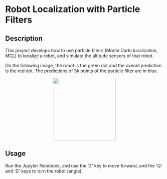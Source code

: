# Robot Localization with Particle Filters

## Description

This project develops how to use particle filters (Monte Carlo localization, MCL) to localize a robot, and simulate the altitude sensors of that robot.

On the following image, the robot is the green dot and the overall prediction is the red dot. The predictions of 3k points of the particle filter are in blue.

<p align="center">
  <img src="https://github.com/eliaccess/robot-localization-with-particle-filters/blob/main/images/demo.gif" width="200">
</p>

## Usage

Run the Jupyter Notebook, and use the 'Z' key to move forward, and the 'Q' and 'D' keys to turn the robot (angle).
